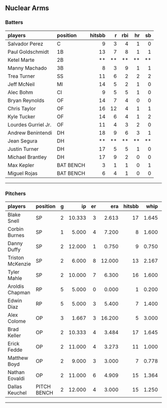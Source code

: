 ## Nuclear Arms

### Batters

 
|players             |position  | hitsbb|  r| rbi| hr| sb| 
|:-------------------|:---------|------:|--:|---:|--:|--:| 
|Salvador Perez      |C         |      9|  3|   4|  1|  0| 
|Paul Goldschmidt    |1B        |     13|  7|   8|  1|  1| 
|Ketel Marte         |2B        |     **| **|  **| **| **| 
|Manny Machado       |3B        |      8|  3|   9|  1|  1| 
|Trea Turner         |SS        |     11|  6|   2|  2|  2| 
|Jeff McNeil         |MI        |     14|  5|   2|  1|  0| 
|Alec Bohm           |CI        |      9|  5|   5|  1|  0| 
|Bryan Reynolds      |OF        |     14|  7|   4|  0|  0| 
|Chris Taylor        |OF        |     16| 12|   4|  1|  1| 
|Kyle Tucker         |OF        |     14|  6|   4|  1|  2| 
|Lourdes Gurriel Jr. |OF        |     11|  4|   3|  2|  0| 
|Andrew Benintendi   |DH        |     18|  9|   6|  3|  1| 
|Jean Segura         |DH        |     **| **|  **| **| **| 
|Justin Turner       |DH        |     17|  5|   5|  1|  0| 
|Michael Brantley    |DH        |     17|  9|   2|  0|  0| 
|Max Kepler          |BAT BENCH |      3|  1|   1|  0|  1| 
|Miguel Rojas        |BAT BENCH |      6|  4|   1|  0|  0| 


* * *

### Pitchers

 
|players          |position    |  g|     ip| er|    era| hitsbb|  whip| so|  w| sv| 
|:----------------|:-----------|--:|------:|--:|------:|------:|-----:|--:|--:|--:| 
|Blake Snell      |SP          |  2| 10.333|  3|  2.613|     17| 1.645| 13|  1|  0| 
|Corbin Burnes    |SP          |  1|  5.000|  4|  7.200|      8| 1.600|  9|  0|  0| 
|Danny Duffy      |SP          |  2| 12.000|  1|  0.750|      9| 0.750| 15|  2|  0| 
|Triston McKenzie |SP          |  2|  6.000|  8| 12.000|     13| 2.167| 11|  0|  0| 
|Tyler Mahle      |SP          |  2| 10.000|  7|  6.300|     16| 1.600| 10|  0|  0| 
|Aroldis Chapman  |RP          |  5|  5.000|  0|  0.000|      1| 0.200| 11|  0|  4| 
|Edwin Diaz       |RP          |  5|  5.000|  3|  5.400|      7| 1.400|  7|  0|  1| 
|Alex Colome      |OP          |  3|  1.667|  3| 16.200|      5| 3.000|  2|  0|  0| 
|Brad Keller      |OP          |  2| 10.333|  4|  3.484|     17| 1.645|  7|  1|  0| 
|Erick Fedde      |OP          |  2| 11.000|  4|  3.273|     11| 1.000| 10|  1|  0| 
|Matthew Boyd     |OP          |  2|  9.000|  3|  3.000|      7| 0.778|  5|  0|  0| 
|Nathan Eovaldi   |OP          |  2| 11.000|  6|  4.909|     15| 1.364|  8|  1|  0| 
|Dallas Keuchel   |PITCH BENCH |  2| 12.000|  4|  3.000|     15| 1.250|  6|  0|  0| 


* * *


